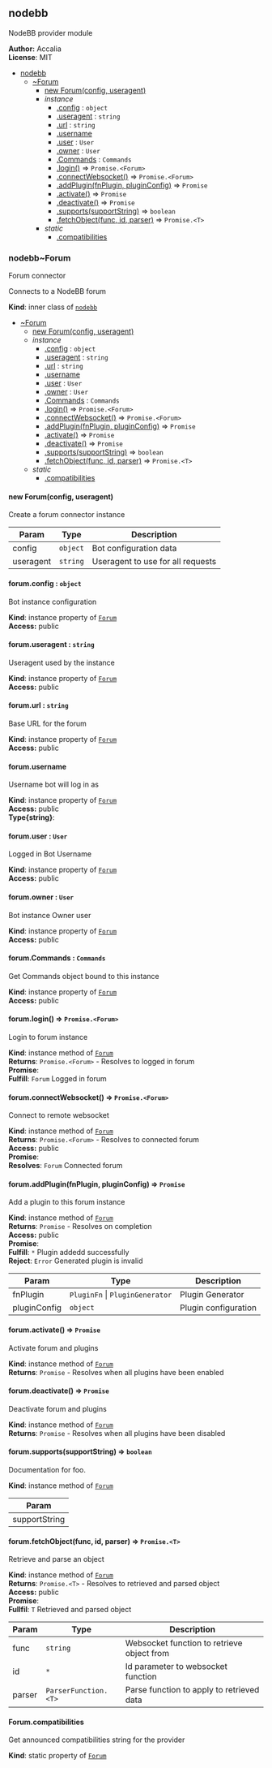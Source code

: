<a name="sockbot.providers.module_nodebb"></a>

## nodebb
NodeBB provider module

**Author:** Accalia  
**License**: MIT  

* [nodebb](#sockbot.providers.module_nodebb)
    * [~Forum](#sockbot.providers.module_nodebb..Forum)
        * [new Forum(config, useragent)](#new_sockbot.providers.module_nodebb..Forum_new)
        * _instance_
            * [.config](#sockbot.providers.module_nodebb..Forum+config) : <code>object</code>
            * [.useragent](#sockbot.providers.module_nodebb..Forum+useragent) : <code>string</code>
            * [.url](#sockbot.providers.module_nodebb..Forum+url) : <code>string</code>
            * [.username](#sockbot.providers.module_nodebb..Forum+username)
            * [.user](#sockbot.providers.module_nodebb..Forum+user) : <code>User</code>
            * [.owner](#sockbot.providers.module_nodebb..Forum+owner) : <code>User</code>
            * [.Commands](#sockbot.providers.module_nodebb..Forum+Commands) : <code>Commands</code>
            * [.login()](#sockbot.providers.module_nodebb..Forum+login) ⇒ <code>Promise.&lt;Forum&gt;</code>
            * [.connectWebsocket()](#sockbot.providers.module_nodebb..Forum+connectWebsocket) ⇒ <code>Promise.&lt;Forum&gt;</code>
            * [.addPlugin(fnPlugin, pluginConfig)](#sockbot.providers.module_nodebb..Forum+addPlugin) ⇒ <code>Promise</code>
            * [.activate()](#sockbot.providers.module_nodebb..Forum+activate) ⇒ <code>Promise</code>
            * [.deactivate()](#sockbot.providers.module_nodebb..Forum+deactivate) ⇒ <code>Promise</code>
            * [.supports(supportString)](#sockbot.providers.module_nodebb..Forum+supports) ⇒ <code>boolean</code>
            * [.fetchObject(func, id, parser)](#sockbot.providers.module_nodebb..Forum+fetchObject) ⇒ <code>Promise.&lt;T&gt;</code>
        * _static_
            * [.compatibilities](#sockbot.providers.module_nodebb..Forum.compatibilities)

<a name="sockbot.providers.module_nodebb..Forum"></a>

### nodebb~Forum
Forum connector

Connects to a NodeBB forum

**Kind**: inner class of <code>[nodebb](#sockbot.providers.module_nodebb)</code>  

* [~Forum](#sockbot.providers.module_nodebb..Forum)
    * [new Forum(config, useragent)](#new_sockbot.providers.module_nodebb..Forum_new)
    * _instance_
        * [.config](#sockbot.providers.module_nodebb..Forum+config) : <code>object</code>
        * [.useragent](#sockbot.providers.module_nodebb..Forum+useragent) : <code>string</code>
        * [.url](#sockbot.providers.module_nodebb..Forum+url) : <code>string</code>
        * [.username](#sockbot.providers.module_nodebb..Forum+username)
        * [.user](#sockbot.providers.module_nodebb..Forum+user) : <code>User</code>
        * [.owner](#sockbot.providers.module_nodebb..Forum+owner) : <code>User</code>
        * [.Commands](#sockbot.providers.module_nodebb..Forum+Commands) : <code>Commands</code>
        * [.login()](#sockbot.providers.module_nodebb..Forum+login) ⇒ <code>Promise.&lt;Forum&gt;</code>
        * [.connectWebsocket()](#sockbot.providers.module_nodebb..Forum+connectWebsocket) ⇒ <code>Promise.&lt;Forum&gt;</code>
        * [.addPlugin(fnPlugin, pluginConfig)](#sockbot.providers.module_nodebb..Forum+addPlugin) ⇒ <code>Promise</code>
        * [.activate()](#sockbot.providers.module_nodebb..Forum+activate) ⇒ <code>Promise</code>
        * [.deactivate()](#sockbot.providers.module_nodebb..Forum+deactivate) ⇒ <code>Promise</code>
        * [.supports(supportString)](#sockbot.providers.module_nodebb..Forum+supports) ⇒ <code>boolean</code>
        * [.fetchObject(func, id, parser)](#sockbot.providers.module_nodebb..Forum+fetchObject) ⇒ <code>Promise.&lt;T&gt;</code>
    * _static_
        * [.compatibilities](#sockbot.providers.module_nodebb..Forum.compatibilities)

<a name="new_sockbot.providers.module_nodebb..Forum_new"></a>

#### new Forum(config, useragent)
Create a forum connector instance


| Param | Type | Description |
| --- | --- | --- |
| config | <code>object</code> | Bot configuration data |
| useragent | <code>string</code> | Useragent to use for all requests |

<a name="sockbot.providers.module_nodebb..Forum+config"></a>

#### forum.config : <code>object</code>
Bot instance configuration

**Kind**: instance property of <code>[Forum](#sockbot.providers.module_nodebb..Forum)</code>  
**Access:** public  
<a name="sockbot.providers.module_nodebb..Forum+useragent"></a>

#### forum.useragent : <code>string</code>
Useragent used by the instance

**Kind**: instance property of <code>[Forum](#sockbot.providers.module_nodebb..Forum)</code>  
**Access:** public  
<a name="sockbot.providers.module_nodebb..Forum+url"></a>

#### forum.url : <code>string</code>
Base URL for the forum

**Kind**: instance property of <code>[Forum](#sockbot.providers.module_nodebb..Forum)</code>  
**Access:** public  
<a name="sockbot.providers.module_nodebb..Forum+username"></a>

#### forum.username
Username bot will log in as

**Kind**: instance property of <code>[Forum](#sockbot.providers.module_nodebb..Forum)</code>  
**Access:** public  
**Type{string}**:   
<a name="sockbot.providers.module_nodebb..Forum+user"></a>

#### forum.user : <code>User</code>
Logged in Bot Username

**Kind**: instance property of <code>[Forum](#sockbot.providers.module_nodebb..Forum)</code>  
**Access:** public  
<a name="sockbot.providers.module_nodebb..Forum+owner"></a>

#### forum.owner : <code>User</code>
Bot instance Owner user

**Kind**: instance property of <code>[Forum](#sockbot.providers.module_nodebb..Forum)</code>  
**Access:** public  
<a name="sockbot.providers.module_nodebb..Forum+Commands"></a>

#### forum.Commands : <code>Commands</code>
Get Commands object bound to this instance

**Kind**: instance property of <code>[Forum](#sockbot.providers.module_nodebb..Forum)</code>  
**Access:** public  
<a name="sockbot.providers.module_nodebb..Forum+login"></a>

#### forum.login() ⇒ <code>Promise.&lt;Forum&gt;</code>
Login to forum instance

**Kind**: instance method of <code>[Forum](#sockbot.providers.module_nodebb..Forum)</code>  
**Returns**: <code>Promise.&lt;Forum&gt;</code> - Resolves to logged in forum  
**Promise**:   
**Fulfill**: <code>Forum</code> Logged in forum  
<a name="sockbot.providers.module_nodebb..Forum+connectWebsocket"></a>

#### forum.connectWebsocket() ⇒ <code>Promise.&lt;Forum&gt;</code>
Connect to remote websocket

**Kind**: instance method of <code>[Forum](#sockbot.providers.module_nodebb..Forum)</code>  
**Returns**: <code>Promise.&lt;Forum&gt;</code> - Resolves to connected forum  
**Access:** public  
**Promise**:   
**Resolves**: <code>Forum</code> Connected forum  
<a name="sockbot.providers.module_nodebb..Forum+addPlugin"></a>

#### forum.addPlugin(fnPlugin, pluginConfig) ⇒ <code>Promise</code>
Add a plugin to this forum instance

**Kind**: instance method of <code>[Forum](#sockbot.providers.module_nodebb..Forum)</code>  
**Returns**: <code>Promise</code> - Resolves on completion  
**Access:** public  
**Promise**:   
**Fulfill**: <code>\*</code> Plugin addedd successfully  
**Reject**: <code>Error</code> Generated plugin is invalid  

| Param | Type | Description |
| --- | --- | --- |
| fnPlugin | <code>PluginFn</code> &#124; <code>PluginGenerator</code> | Plugin Generator |
| pluginConfig | <code>object</code> | Plugin configuration |

<a name="sockbot.providers.module_nodebb..Forum+activate"></a>

#### forum.activate() ⇒ <code>Promise</code>
Activate forum and plugins

**Kind**: instance method of <code>[Forum](#sockbot.providers.module_nodebb..Forum)</code>  
**Returns**: <code>Promise</code> - Resolves when all plugins have been enabled  
<a name="sockbot.providers.module_nodebb..Forum+deactivate"></a>

#### forum.deactivate() ⇒ <code>Promise</code>
Deactivate forum and plugins

**Kind**: instance method of <code>[Forum](#sockbot.providers.module_nodebb..Forum)</code>  
**Returns**: <code>Promise</code> - Resolves when all plugins have been disabled  
<a name="sockbot.providers.module_nodebb..Forum+supports"></a>

#### forum.supports(supportString) ⇒ <code>boolean</code>
Documentation for foo.

**Kind**: instance method of <code>[Forum](#sockbot.providers.module_nodebb..Forum)</code>  

| Param |
| --- |
| supportString | 

<a name="sockbot.providers.module_nodebb..Forum+fetchObject"></a>

#### forum.fetchObject(func, id, parser) ⇒ <code>Promise.&lt;T&gt;</code>
Retrieve and parse an object

**Kind**: instance method of <code>[Forum](#sockbot.providers.module_nodebb..Forum)</code>  
**Returns**: <code>Promise.&lt;T&gt;</code> - Resolves to retrieved and parsed object  
**Access:** public  
**Promise**:   
**Fullfil**: <code>T</code> Retrieved and parsed object  

| Param | Type | Description |
| --- | --- | --- |
| func | <code>string</code> | Websocket function to retrieve object from |
| id | <code>\*</code> | Id parameter to websocket function |
| parser | <code>ParserFunction.&lt;T&gt;</code> | Parse function to apply to retrieved data |

<a name="sockbot.providers.module_nodebb..Forum.compatibilities"></a>

#### Forum.compatibilities
Get announced compatibilities string for the provider

**Kind**: static property of <code>[Forum](#sockbot.providers.module_nodebb..Forum)</code>  
